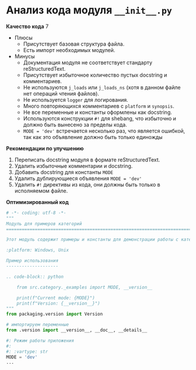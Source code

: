 # Анализ кода модуля `__init__.py`

**Качество кода**
7
- Плюсы
    - Присутствует базовая структура файла.
    - Есть импорт необходимых модулей.
- Минусы
    - Документация модуля не соответствует стандарту reStructuredText.
    - Присутствует избыточное количество пустых docstring и комментариев.
    -  Не используются `j_loads` или `j_loads_ns` (хотя в данном файле нет операций чтения файлов).
    -  Не используется `logger` для логирования.
    -  Много повторяющихся комментариев с `platform` и `synopsis`.
    -  Не все переменные и константы оформлены как docstring.
    -  Используются конструкции `#!` для shebang, что избыточно и должно быть вынесено за пределы кода.
    - `MODE = 'dev'` встречается несколько раз, что является ошибкой, так как это объявление должно быть только единожды

**Рекомендации по улучшению**

1.  Переписать docstring модуля в формате reStructuredText.
2.  Удалить избыточные комментарии и docstring.
3.  Добавить docstring для константы `MODE`
4.  Удалить дублирующиеся объявления `MODE = 'dev'`
5.  Удалить `#!` директивы из кода, они должны быть только в исполняемом файле.

**Оптимизированный код**

```python
# -*- coding: utf-8 -*-
"""
Модуль для примеров категорий
=========================================================================================

Этот модуль содержит примеры и константы для демонстрации работы с категориями.

:platform: Windows, Unix

Пример использования
--------------------

.. code-block:: python

    from src.category._examples import MODE, __version__

    print(f"Current mode: {MODE}")
    print(f"Version: {__version__}")
"""
from packaging.version import Version

# импортируем переменные
from .version import __version__, __doc__, __details__   

#: Режим работы приложения
#:
#: :vartype: str
MODE = 'dev'
...
```